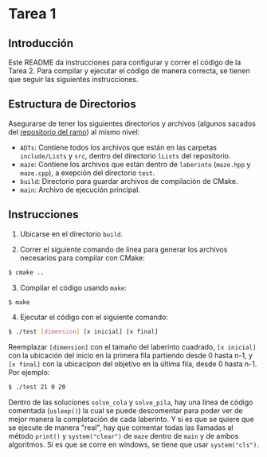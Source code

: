 # Tarea 1

## Introducción
Este README da instrucciones para configurar y correr el código de la Tarea 2. Para compilar y ejecutar el código de manera correcta, se tienen que seguir las siguientes instrucciones.

## Estructura de Directorios

Asegurarse de tener los siguientes directorios y archivos (algunos sacados del [repositorio del ramo](https://github.com/jmsaavedrar/eda_cppal)) al mismo nivel:

- `ADTs`: Contiene todos los archivos que están en las carpetas `include/Lists` y `src`, dentro del directorio `lLists` del repositorio.
- `maze`: Contiene los archivos que están dentro de `laberinto` (`maze.hpp` y `maze.cpp`), a exepción del directorio `test`.
- `build`: Directorio para guardar archivos de compilación de CMake.
- `main`: Archivo de ejecución principal.

## Instrucciones

1. Ubicarse en el directorio `build`.

2. Correr el siguiente comando de linea para generar los archivos necesarios para compilar con CMake:
```bash
$ cmake .. 
```

3. Compilar el código usando `make`:
```bash
$ make
```

4. Ejecutar el código con el siguiente comando:
```bash
$ ./test [dimension] [x inicial] [x final]
```

Reemplazar `[dimension]` con el tamaño del laberinto cuadrado, `[x inicial]` con la ubicación del inicio en la primera fila partiendo desde 0 hasta n-1, y `[x final]` con la ubicacipon del objetivo en la última fila, desde 0 hasta n-1. Por ejemplo:
```bash
$ ./test 21 0 20
```
Dentro de las soluciones `solve_cola` y `solve_pila`, hay una línea de código comentada (`usleep()`) la cual se puede descomentar para poder ver de mejor manera la completación de cada laberinto. Y si es que se quiere que se ejecute de manera "real", hay que comentar todas las llamadas al método `print()` y `system("clear")` de `maze` dentro de `main` y de ambos algoritmos. Si es que se corre en windows, se tiene que usar `system("cls")`.
